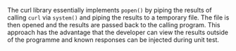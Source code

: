 The curl library essentially implements ```popen()``` by piping the results of
calling ```curl``` via ```system()``` and piping the results to a temporary
file. The file is then opened and the results are passed back to the calling
program. This approach has the advantage that the developer can view the results
outside of the programme and known responses can be injected during unit test.
